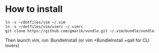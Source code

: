 # How to install

    ln -s ~/dotfiles/vim ~/.vim
    ln -s ~/dotfiles/vim/vimrc ~/.vimrc
    git clone https://github.com/gmarik/vundle.git ~/.vim/bundle/vundle

Then launch vim, run :BundleInstall (or vim +BundleInstall +qall for CLI lovers)
